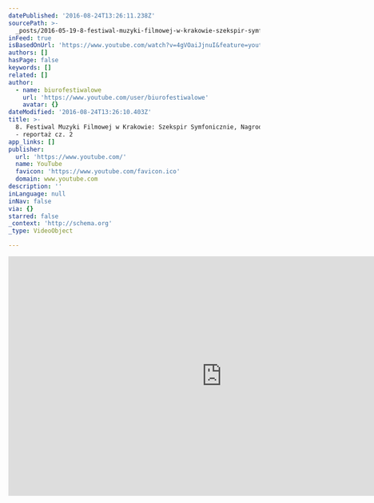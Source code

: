 ```yaml
---
datePublished: '2016-08-24T13:26:11.238Z'
sourcePath: >-
  _posts/2016-05-19-8-festiwal-muzyki-filmowej-w-krakowie-szekspir-symfoniczni.md
inFeed: true
isBasedOnUrl: 'https://www.youtube.com/watch?v=4gVOaiJjnuI&feature=youtu.be&t=3m12s'
authors: []
hasPage: false
keywords: []
related: []
author:
  - name: biurofestiwalowe
    url: 'https://www.youtube.com/user/biurofestiwalowe'
    avatar: {}
dateModified: '2016-08-24T13:26:10.403Z'
title: >-
  8. Festiwal Muzyki Filmowej w Krakowie: Szekspir Symfonicznie, Nagroda Kilara
  - reportaż cz. 2
app_links: []
publisher:
  url: 'https://www.youtube.com/'
  name: YouTube
  favicon: 'https://www.youtube.com/favicon.ico'
  domain: www.youtube.com
description: ''
inLanguage: null
inNav: false
via: {}
starred: false
_context: 'http://schema.org'
_type: VideoObject

---
```

<iframe src="https://cdn.embedly.com/widgets/media.html?src=https%3A%2F%2Fwww.youtube.com%2Fembed%2F4gVOaiJjnuI%3Fstart%3D192%26feature%3Doembed%26start%3D192&amp;url=http%3A%2F%2Fwww.youtube.com%2Fwatch%3Fv%3D4gVOaiJjnuI&amp;image=https%3A%2F%2Fi.ytimg.com%2Fvi%2F4gVOaiJjnuI%2Fhqdefault.jpg&amp;key=b7d04c9b404c499eba89ee7072e1c4f7&amp;type=text%2Fhtml&amp;schema=youtube" width="854" height="480" scrolling="no" frameborder="0" allowfullscreen="" style=""></iframe>